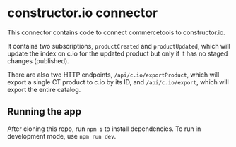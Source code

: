 constructor.io connector
====

This connector contains code to connect commercetools to constructor.io.

It contains two subscriptions, <code>productCreated</code> and <code>productUpdated</code>, which will update the index on c.io for the updated product but only if it has no staged changes (published).

There are also two HTTP endpoints, <code>/api/c.io/exportProduct</code>, which will export a single CT product to c.io by its ID, and <code>/api/c.io/export</code>, which will export the entire catalog.

## Running the app

After cloning this repo, run `npm i` to install dependencies.  To run in development mode, use `npm run dev`.